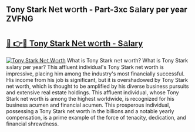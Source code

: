 ## Tony Stark N𝚎t w𝚘rth - Part-3xc S𝚊lary per year ZVFNG

# <h2><a href="http://gc50xv4.nevu.top/?p=Tony+Stark">🔗 👉🔴 Tony Stark N𝚎t w𝚘rth - S𝚊lary</a></h2>

[![Tony Stark N𝚎t W𝚘rth](https://i.imgur.com/Oavwk0R.jpeg)](http://gc50xv4.nevu.top/?p=Tony+Stark)
What is Tony Stark n𝚎t w𝚘rth? What is Tony Stark s𝚊lary per year?
This affluent individual's Tony Stark net worth is impressive, placing him among the industry's most financially successful. His income from his job is significant, but it is overshadowed by Tony Stark net worth, which is thought to be amplified by his diverse business pursuits and extensive real estate holdings. This affluent individual, whose Tony Stark net worth is among the highest worldwide, is recognized for his business acumen and financial acumen. This prosperous individual, possessing a Tony Stark net worth in the billions and a notable yearly compensation, is a prime example of the force of tenacity, dedication, and financial shrewdness.
